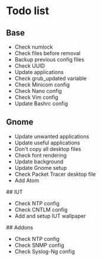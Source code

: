 # Todo list

## Base

- Check numlock
- Check files before removal
- Backup previous config files
- Check UUID
- Update applications
- Check grub_updated variable
- Check Minicom config
- Check Nano config
- Check Vim config
- Update Bashrc config

## Gnome

- Update unwanted applications
- Update useful applications
- Don't copy all desktop files
- Check font rendering
- Update background
- Update Gnome setup
- Check Packet Tracer desktop file
- Add Atom

## IUT

- Check NTP config
- Check CNTLM config
- Add and setup IUT wallpaper

## Addons

- Check NTP config
- Check SNMP config
- Check Syslog-Ng config
